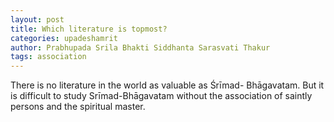 ```yaml
---
layout: post
title: Which literature is topmost?
categories: upadeshamrit
author: Prabhupada Srila Bhakti Siddhanta Sarasvati Thakur
tags: association
---
```


There is no literature in the world as valuable as Śrīmad- Bhāgavatam. But it is difficult to study Srīmad-Bhāgavatam without the association of saintly persons and the spiritual master.
